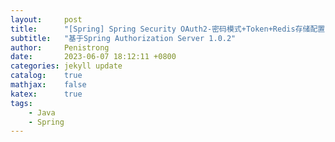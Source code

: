 ```yaml
---
layout:     post
title:      "[Spring] Spring Security OAuth2-密码模式+Token+Redis存储配置"
subtitle:   "基于Spring Authorization Server 1.0.2"
author:     Penistrong
date:       2023-06-07 18:12:11 +0800
categories: jekyll update
catalog:    true
mathjax:    false
katex:      true
tags:
    - Java
    - Spring
---
```


